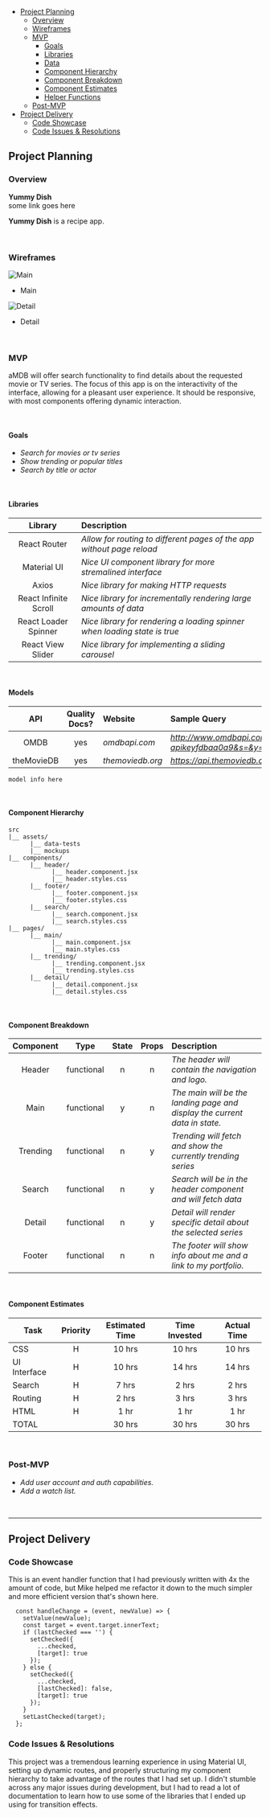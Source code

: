 - [Project Planning](#project-planning)
  - [Overview](#overview)
  - [Wireframes](#wireframes)
  - [MVP](#mvp)
    - [Goals](#goals)
    - [Libraries](#libraries)
    - [Data](#data)
    - [Component Hierarchy](#component-hierarchy)
    - [Component Breakdown](#component-breakdown)
    - [Component Estimates](#component-estimates)
    - [Helper Functions](#helper-functions)
  - [Post-MVP](#post-mvp)
- [Project Delivery](#project-delivery)
  - [Code Showcase](#code-showcase)
  - [Code Issues & Resolutions](#code-issues--resolutions)

## Project Planning

### Overview

**Yummy Dish**<br>
some link goes here

**Yummy Dish** is a recipe app.

<br>

### Wireframes

![Main](src/assets/mockups/main.jpg)

- Main

![Detail](src/assets/mockups/detail.jpg)

- Detail

<br>

### MVP

aMDB will offer search functionality to find details about the requested movie or TV series. The focus of this app is on the interactivity of the interface, allowing for a pleasant user experience. It should be responsive, with most components offering dynamic interaction.

<br>

#### Goals

- _Search for movies or tv series_
- _Show trending or popular titles_
- _Search by title or actor_

<br>

#### Libraries

|        Library        | Description                                                               |
| :-------------------: | :------------------------------------------------------------------------ |
|     React Router      | _Allow for routing to different pages of the app without page reload_     |
|      Material UI      | _Nice UI component library for more stremalined interface_                |
|         Axios         | _Nice library for making HTTP requests_                                   |
| React Infinite Scroll | _Nice library for incrementally rendering large amounts of data_          |
| React Loader Spinner  | _Nice library for rendering a loading spinner when loading state is true_ |
|   React View Slider   | _Nice library for implementing a sliding carousel_                        |

<br>

#### Models

|    API     | Quality Docs? | Website          | Sample Query                                       |
| :--------: | :-----------: | :--------------- | :------------------------------------------------- |
|    OMDB    |      yes      | _omdbapi.com_    | _http://www.omdbapi.com/?apikeyfdbaa0a9&s=&y=2020_ |
| theMovieDB |      yes      | _themoviedb.org_ | _https://api.themoviedb.org/3/trending/all/week_   |

```
model info here
```

<br>

#### Component Hierarchy

```
src
|__ assets/
      |__ data-tests
      |__ mockups
|__ components/
      |__ header/
            |__ header.component.jsx
            |__ header.styles.css
      |__ footer/
            |__ footer.component.jsx
            |__ footer.styles.css
      |__ search/
            |__ search.component.jsx
            |__ search.styles.css
|__ pages/
      |__ main/
            |__ main.component.jsx
            |__ main.styles.css
      |__ trending/
            |__ trending.component.jsx
            |__ trending.styles.css
      |__ detail/
            |__ detail.component.jsx
            |__ detail.styles.css
```

<br>

#### Component Breakdown

| Component |    Type    | State | Props | Description                                                                |
| :-------: | :--------: | :---: | :---: | :------------------------------------------------------------------------- |
|  Header   | functional |   n   |   n   | _The header will contain the navigation and logo._                         |
|   Main    | functional |   y   |   n   | _The main will be the landing page and display the current data in state._ |
| Trending  | functional |   n   |   y   | _Trending will fetch and show the currently trending series_               |
|  Search   | functional |   n   |   y   | _Search will be in the header component and will fetch data_               |
|  Detail   | functional |   n   |   y   | _Detail will render specific detail about the selected series_             |
|  Footer   | functional |   n   |   n   | _The footer will show info about me and a link to my portfolio._           |

<br>

#### Component Estimates

| Task         | Priority | Estimated Time | Time Invested | Actual Time |
| ------------ | :------: | :------------: | :-----------: | :---------: |
| CSS          |    H     |     10 hrs     |    10 hrs     |   10 hrs    |
| UI Interface |    H     |     10 hrs     |    14 hrs     |   14 hrs    |
| Search       |    H     |     7 hrs      |     2 hrs     |    2 hrs    |
| Routing      |    H     |     2 hrs      |     3 hrs     |    3 hrs    |
| HTML         |    H     |      1 hr      |     1 hr      |    1 hr     |
| TOTAL        |          |     30 hrs     |    30 hrs     |   30 hrs    |

<br>

### Post-MVP

- _Add user account and auth capabilities._
- _Add a watch list._

<br>

---

## Project Delivery

### Code Showcase

This is an event handler function that I had previously written with 4x the amount of code, but Mike helped me refactor it down to the much simpler and more efficient version that's shown here.

```
  const handleChange = (event, newValue) => {
    setValue(newValue);
    const target = event.target.innerText;
    if (lastChecked === '') {
      setChecked({
        ...checked,
        [target]: true
      });
    } else {
      setChecked({
        ...checked,
        [lastChecked]: false,
        [target]: true
      });
    }
    setLastChecked(target);
  };
```

### Code Issues & Resolutions

This project was a tremendous learning experience in using Material UI, setting up dynamic routes, and properly structuring my component hierarchy to take advantage of the routes that I had set up. I didn't stumble across any major issues during development, but I had to read a lot of documentation to learn how to use some of the libraries that I ended up using for transition effects.
